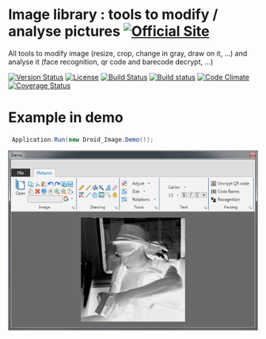 # Image library : tools to modify / analyse pictures [![Official Site](https://img.shields.io/badge/site-servodroid.com-orange.svg)](http://servodroid.com)

All tools to modify image (resize, crop, change in gray, draw on it, ...) and analyse it (face recognition, qr code and barecode decrypt, ...)

[![Version Status](https://img.shields.io/nuget/v/Droid_Image.svg)](https://www.nuget.org/packages/Manager-Image/)
[![License](https://img.shields.io/github/license/brandondahler/Data.HashFunction.svg)](https://raw.githubusercontent.com/ThibaultMontaufray/Tools4Libraries/master/License)
[![Build Status](https://travis-ci.org/ThibaultMontaufray/Manager-Image.svg?branch=master)](https://travis-ci.org/ThibaultMontaufray/Manager-Image) 
[![Build status](https://ci.appveyor.com/api/projects/status/sidmejyg6biq7gkr?svg=true)](https://ci.appveyor.com/project/ThibaultMontaufray/manager-Image)
[![Code Climate](https://codeclimate.com/github/ThibaultMontaufray/Manager-Image/badges/gpa.svg)](https://codeclimate.com/github/ThibaultMontaufray/Manager-Image)
[![Coverage Status](https://coveralls.io/repos/github/ThibaultMontaufray/Manager-Image/badge.svg)](https://coveralls.io/r/ThibaultMontaufray/Manager-Image?branch=master)

# Example in demo

```csharp
 Application.Run(new Droid_Image.Demo());
```
<img src="./Demo.png" />
